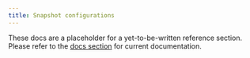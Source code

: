 ```yaml
---
title: Snapshot configurations
---
```


<Alert type='danger'>

These docs are a placeholder for a yet-to-be-written reference section.
Please refer to the [docs section](docs/docs/building-a-dbt-project/snapshots.md)
for current documentation.

</Alert>
